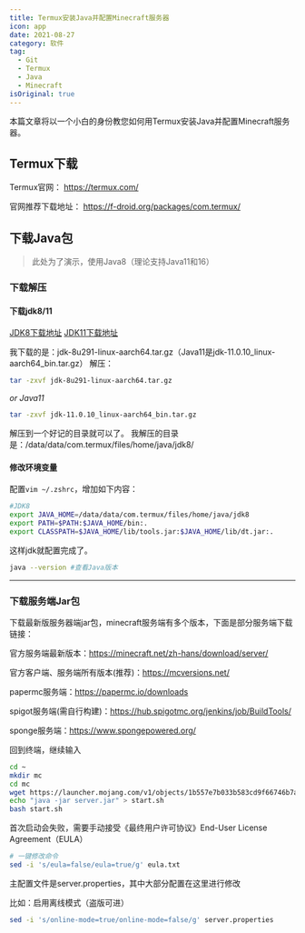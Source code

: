 ```yaml
---
title: Termux安装Java并配置Minecraft服务器
icon: app
date: 2021-08-27
category: 软件
tag:
  - Git
  - Termux
  - Java
  - Minecraft
isOriginal: true
---
```


本篇文章将以一个小白的身份教您如何用Termux安装Java并配置Minecraft服务器。
<!-- more -->

## Termux下载
Termux官网：
https://termux.com/

官网推荐下载地址：
https://f-droid.org/packages/com.termux/

## 下载Java包

> 此处为了演示，使用Java8（理论支持Java11和16）

### 下载解压

#### 下载jdk8/11
[JDK8下载地址](https://www.oracle.com/java/technologies/javase/javase-jdk8-downloads.html)
[JDK11下载地址](https://www.oracle.com/java/technologies/javase-jdk11-downloads.html)

我下载的是：jdk-8u291-linux-aarch64.tar.gz（Java11是jdk-11.0.10_linux-aarch64_bin.tar.gz）
解压：
```bash
tar -zxvf jdk-8u291-linux-aarch64.tar.gz
```
*or Java11*
```bash
tar -zxvf jdk-11.0.10_linux-aarch64_bin.tar.gz
```
解压到一个好记的目录就可以了。
我解压的目录是：/data/data/com.termux/files/home/java/jdk8/

#### 修改环境变量
配置`vim ~/.zshrc`，增加如下内容：
```Bash
#JDK8
export JAVA_HOME=/data/data/com.termux/files/home/java/jdk8
export PATH=$PATH:$JAVA_HOME/bin:.
export CLASSPATH=$JAVA_HOME/lib/tools.jar:$JAVA_HOME/lib/dt.jar:.
```
这样jdk就配置完成了。

```Bash
java --version #查看Java版本
```
---
### 下载服务端Jar包

下载最新版服务器端jar包，minecraft服务端有多个版本，下面是部分服务端下载链接：

官方服务端最新版本：https://minecraft.net/zh-hans/download/server/

官方客户端、服务端所有版本(推荐)：https://mcversions.net/

papermc服务端：https://papermc.io/downloads

spigot服务端(需自行构建)：https://hub.spigotmc.org/jenkins/job/BuildTools/

sponge服务端：https://www.spongepowered.org/

回到终端，继续输入
```bash
cd ~
mkdir mc 
cd mc 
wget https://launcher.mojang.com/v1/objects/1b557e7b033b583cd9f66746b7a9ab1ec1673ced/server.jar #1.16.5官方
echo "java -jar server.jar" > start.sh
bash start.sh
```
首次启动会失败，需要手动接受《最终用户许可协议》End-User License Agreement（EULA）
```bash
# 一键修改命令
sed -i 's/eula=false/eula=true/g' eula.txt
```
主配置文件是server.properties，其中大部分配置在这里进行修改

比如：启用离线模式（盗版可进）

```bash
sed -i 's/online-mode=true/online-mode=false/g' server.properties
```